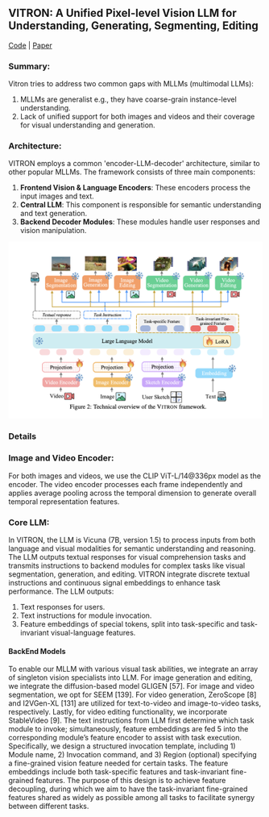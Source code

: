 
## VITRON: A Unified Pixel-level Vision LLM for Understanding, Generating, Segmenting, Editing

[Code](https://vitron-llm.github.io/) | [Paper](https://haofei.vip/downloads/papers/Skywork_Vitron_2024.pdf)

### Summary:

Vitron tries to address two common gaps with MLLMs (multimodal LLMs):
1. MLLMs are generalist e.g., they have coarse-grain instance-level understanding.
2. Lack of unified support for both images and videos and their coverage for visual understanding and generation.

### Architecture:

VITRON employs a common 'encoder-LLM-decoder' architecture, similar to other popular MLLMs. The framework consists of three main components:

1. **Frontend Vision & Language Encoders**: These encoders process the input images and text.
2. **Central LLM**: This component is responsible for semantic understanding and text generation.
3. **Backend Decoder Modules**: These modules handle user responses and vision manipulation.

<p align="center">
    <img src="imgs/vitron-arch.png" alt="VITRON Architecture" width="600" height="350">
</p>

### Details

### Image and Video Encoder:

For both images and videos, we use the CLIP ViT-L/14@336px model as the encoder. The video encoder processes each frame independently and applies average pooling across the temporal dimension to generate overall temporal representation features.

### Core LLM:

In VITRON, the LLM is Vicuna (7B, version 1.5) to process inputs from both language and visual modalities for semantic understanding and reasoning. The LLM outputs textual responses for visual comprehension tasks and transmits instructions to backend modules for complex tasks like visual segmentation, generation, and editing. VITRON integrate discrete textual instructions and continuous signal embeddings to enhance task performance. The LLM outputs: 
1. Text responses for users.
2. Text instructions for module invocation.
3. Feature embeddings of special tokens, split into task-specific and task-invariant visual-language features.

#### BackEnd Models

To enable our MLLM with various visual task abilities, we integrate an array of singleton vision
specialists into LLM. For image generation and editing, we integrate the diffusion-based model
GLIGEN [57]. For image and video segmentation, we opt for SEEM [139]. For video generation,
ZeroScope [8] and I2VGen-XL [131] are utilized for text-to-video and image-to-video tasks, respectively. Lastly, for video editing functionality, we incorporate StableVideo [9]. The text instructions
from LLM first determine which task module to invoke; simultaneously, feature embeddings are fed
5
into the corresponding module’s feature encoder to assist with task execution. Specifically, we design
a structured invocation template, including 1) Module name, 2) Invocation command, and 3) Region
(optional) specifying a fine-grained vision feature needed for certain tasks. The feature embeddings
include both task-specific features and task-invariant fine-grained features. The purpose of this design
is to achieve feature decoupling, during which we aim to have the task-invariant fine-grained features
shared as widely as possible among all tasks to facilitate synergy between different tasks.





















